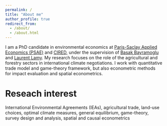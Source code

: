 ```yaml
---
permalink: /
title: "About me"
author_profile: true
redirect_from: 
  - /about/
  - /about.html
---
```


I am a PhD candidate in environmental economics at [Paris-Saclay Applied Economics (PSAE)](https://eng-psae.versailles-saclay.hub.inrae.fr/) and [CIRED](https://www.centre-cired.fr/en/), under the supervision of [Basak Bayramoglu](https://sites.google.com/site/basakbayramoglu/home) and [Laurent Lamy](https://sites.google.com/site/laurentlamy78/vitae). My research focuses on the role of the agricultural and forestry sectors in international climate negotiations. I work with quantitative trade model and game-theory framework, but also econometric methods for impact evaluation and spatial econometrics.

Reseach interest
======
International Environmental Agreements (IEAs), agricultural trade, land-use choices, optimal climate measures, general equilibrium, game-theory, survey design and analysis, spatial and causal econometrics
